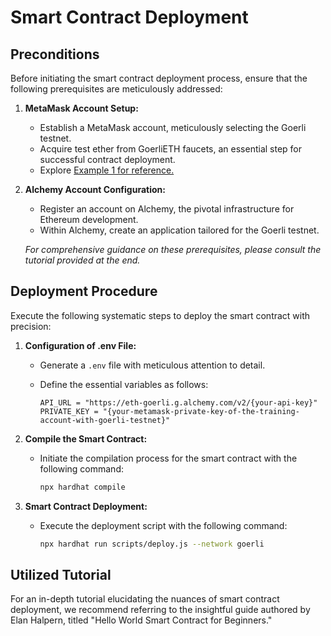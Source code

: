 # Smart Contract Deployment

## Preconditions

Before initiating the smart contract deployment process, ensure that the following prerequisites are meticulously addressed:

1. **MetaMask Account Setup:**
   - Establish a MetaMask account, meticulously selecting the Goerli testnet.
   - Acquire test ether from GoerliETH faucets, an essential step for successful contract deployment.
   - Explore [Example 1 for reference.](https://goerli-faucet.pk910.de/)

2. **Alchemy Account Configuration:**
   - Register an account on Alchemy, the pivotal infrastructure for Ethereum development.
   - Within Alchemy, create an application tailored for the Goerli testnet.

   *For comprehensive guidance on these prerequisites, please consult the tutorial provided at the end.*

## Deployment Procedure

Execute the following systematic steps to deploy the smart contract with precision:

1. **Configuration of .env File:**
   - Generate a `.env` file with meticulous attention to detail.
   - Define the essential variables as follows:

     ```env
     API_URL = "https://eth-goerli.g.alchemy.com/v2/{your-api-key}"
     PRIVATE_KEY = "{your-metamask-private-key-of-the-training-account-with-goerli-testnet}"
     ```

2. **Compile the Smart Contract:**
   - Initiate the compilation process for the smart contract with the following command:

     ```bash
     npx hardhat compile
     ```

3. **Smart Contract Deployment:**
   - Execute the deployment script with the following command:

     ```bash
     npx hardhat run scripts/deploy.js --network goerli
     ```

## Utilized Tutorial

For an in-depth tutorial elucidating the nuances of smart contract deployment, we recommend referring to the insightful guide authored by Elan Halpern, titled "Hello World Smart Contract for Beginners."

